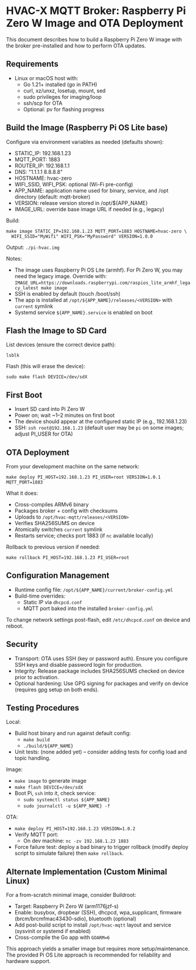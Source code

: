 # HVAC-X MQTT Broker: Raspberry Pi Zero W Image and OTA Deployment

This document describes how to build a Raspberry Pi Zero W image with the broker pre-installed and how to perform OTA updates.

## Requirements
- Linux or macOS host with:
  - Go 1.21+ installed (go in PATH)
  - curl, xz/unxz, losetup, mount, sed
  - sudo privileges for imaging/loop
  - ssh/scp for OTA
  - Optional: pv for flashing progress

## Build the Image (Raspberry Pi OS Lite base)

Configure via environment variables as needed (defaults shown):

- STATIC_IP: 192.168.1.23
- MQTT_PORT: 1883
- ROUTER_IP: 192.168.1.1
- DNS: "1.1.1.1 8.8.8.8"
- HOSTNAME: hvac-zero
- WIFI_SSID, WIFI_PSK: optional (Wi-Fi pre-config)
- APP_NAME: application name used for binary, service, and /opt directory (default: mqtt-broker)
- VERSION: release version stored in /opt/${APP_NAME}
- IMAGE_URL: override base image URL if needed (e.g., legacy)

Build:

```
make image STATIC_IP=192.168.1.23 MQTT_PORT=1883 HOSTNAME=hvac-zero \
  WIFI_SSID="MyWifi" WIFI_PSK="MyPassword" VERSION=1.0.0
```

Output: `./pi-hvac.img`

Notes:
- The image uses Raspberry Pi OS Lite (armhf). For Pi Zero W, you may need the legacy image. Override with:
  `IMAGE_URL=https://downloads.raspberrypi.com/raspios_lite_armhf_legacy_latest make image`
- SSH is enabled by default (touch /boot/ssh)
- The app is installed at `/opt/${APP_NAME}/releases/<VERSION>` with `current` symlink
- Systemd service `${APP_NAME}.service` is enabled on boot

## Flash the Image to SD Card

List devices (ensure the correct device path):

```
lsblk
```

Flash (this will erase the device):

```
sudo make flash DEVICE=/dev/sdX
```

## First Boot
- Insert SD card into Pi Zero W
- Power on; wait ~1–2 minutes on first boot
- The device should appear at the configured static IP (e.g., 192.168.1.23)
- SSH: `ssh root@192.168.1.23` (default user may be `pi` on some images; adjust PI_USER for OTA)

## OTA Deployment

From your development machine on the same network:

```
make deploy PI_HOST=192.168.1.23 PI_USER=root VERSION=1.0.1 MQTT_PORT=1883
```

What it does:
- Cross-compiles ARMv6 binary
- Packages broker + config with checksums
- Uploads to `/opt/hvac-mqtt/releases/<VERSION>`
- Verifies SHA256SUMS on device
- Atomically switches `current` symlink
- Restarts service; checks port 1883 (if `nc` available locally)

Rollback to previous version if needed:

```
make rollback PI_HOST=192.168.1.23 PI_USER=root
```

## Configuration Management
- Runtime config file: `/opt/${APP_NAME}/current/broker-config.yml`
- Build-time overrides:
  - Static IP via `dhcpcd.conf`
  - MQTT port baked into the installed `broker-config.yml`

To change network settings post-flash, edit `/etc/dhcpcd.conf` on device and reboot.

## Security
- Transport: OTA uses SSH (key or password auth). Ensure you configure SSH keys and disable password login for production.
- Integrity: Release package includes SHA256SUMS checked on device prior to activation.
- Optional hardening: Use GPG signing for packages and verify on device (requires gpg setup on both ends).

## Testing Procedures

Local:
- Build host binary and run against default config:
  - `make build`
  - `./build/${APP_NAME}`
- Unit tests: (none added yet) – consider adding tests for config load and topic handling.

Image:
- `make image` to generate image
- `make flash DEVICE=/dev/sdX`
- Boot Pi, `ssh` into it, check service:
  - `sudo systemctl status ${APP_NAME}`
  - `sudo journalctl -u ${APP_NAME} -f`

OTA:
- `make deploy PI_HOST=192.168.1.23 VERSION=1.0.2`
- Verify MQTT port:
  - On dev machine: `nc -zv 192.168.1.23 1883`
- Force failure test: deploy a bad binary to trigger rollback (modify deploy script to simulate failure) then `make rollback`.

## Alternate Implementation (Custom Minimal Linux)

For a from-scratch minimal image, consider Buildroot:
- Target: Raspberry Pi Zero W (arm1176jzf-s)
- Enable: busybox, dropbear (SSH), dhcpcd, wpa_supplicant, firmware (brcm/brcmfmac43430-sdio), bluetooth (optional)
- Add post-build script to install `/opt/hvac-mqtt` layout and service (sysvinit or systemd if enabled)
- Cross-compile the Go app with `GOARM=6`

This approach yields a smaller image but requires more setup/maintenance. The provided Pi OS Lite approach is recommended for reliability and hardware support.


